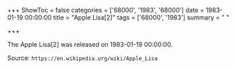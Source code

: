 +++
ShowToc = false
categories = ['68000', '1983', '68000']
date = 1983-01-19 00:00:00
title = "Apple Lisa[2]"
tags = ['68000', '1983']
summary = " "

+++

The Apple Lisa[2] was released on 1983-01-19 00:00:00.

Source: `https://en.wikipedia.org/wiki/Apple_Lisa`
